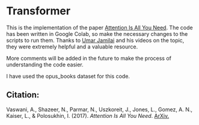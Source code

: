 # Transformer
This is the implementation of the paper [Attention Is All You Need](https://arxiv.org/abs/1706.03762). 
The code has been written in Google Colab, so make the necessary changes to the scripts to run them.
Thanks to [Umar Jamilai](https://www.youtube.com/@umarjamilai) and his videos on the topic, they were extremely helpful and a valuable resource.

More comments will be added in the future to make the process of understanding the code easier.

I have used the opus_books dataset for this code.

## Citation:
Vaswani, A., Shazeer, N., Parmar, N., Uszkoreit, J., Jones, L., Gomez, A. N., Kaiser, L., & Polosukhin, I. (2017). 
*Attention Is All You Need*. 
[ArXiv.](https://arxiv.org/abs/1706.03762)
